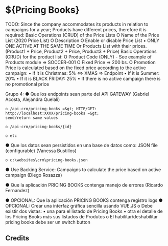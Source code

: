 # ${Pricing Books}
TODO: Since the company accommodates its products in relation to campaigns for a year; Products have different prices, therefore it is required:
Basic Operations (CRUD) of the Price Lists
O Name of the Price List (2020 Price List)
O Description
O Enable or disable Price List
▪ ONLY ONE ACTIVE AT THE SAME TIME
Or Products List with their prices.
(Product1 + Price, Product2 + Price, Product3 + Price)
Basic Operations (CRUD) for the product list:
O Product Code (ONLY) - See example of Products module => SOCCER-001
O Fixed Price => 200 bs.
O Promotion Price is calculated based on the fixed price according to the active campaign:
▪ If it is Christmas: 5% <=> XMAS => Endpoint
▪ If it is Summer: 20%
▪ If it is BLACK FRIDAY: 25%
▪ If there is no active campaign there is no promotional price





Grupo 4: 
● Que los endpoints sean parte del API GATEWAY (Gabriel Acosta, Alejandra Quelali)
    
    o /api-crm/pricing-books =&gt; HTTP/GET: http://localhost:XXXX/pricing-books =&gt;
    send/return same values

    o /api-crm/pricing-books/{id}

    o etc

● Que los datos sean persistidos en una base de datos como: JSON file (configurable) (Vanessa Bustillos)
    
    o c:\websites\crm\pricing-books.json

● Use Backing Service: Campaigns to calculate the price based on active campaign (Diego Rosazza)

● Que la aplicación PRICING BOOKS contenga manejo de errores (Ricardo Fernandez)

● OPCIONAL: Que la aplicación PRICING BOOKS contenga registro logs
● OPCIONAL: Crear una interfaz gráfica sencilla usando VUE.JS
    o Debe existir dos vistas:
        ▪ una para el listado de Pricing Books
        ▪ otra el detalle de los Pricing Books más sus listados de Produtos
    o El habilitar/deshabilitar pricing books debe ser un switch button

## Credits

